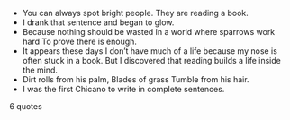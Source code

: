  - You can always spot bright people. They are reading a book.
 - I drank that sentence and began to glow.
 - Because nothing should be wasted In a world where sparrows work hard To prove there is enough.
 - It appears these days I don’t have much of a life because my nose is often stuck in a book. But I discovered that reading builds a life inside the mind.
 - Dirt rolls from his palm, Blades of grass Tumble from his hair.
 - I was the first Chicano to write in complete sentences.

6 quotes